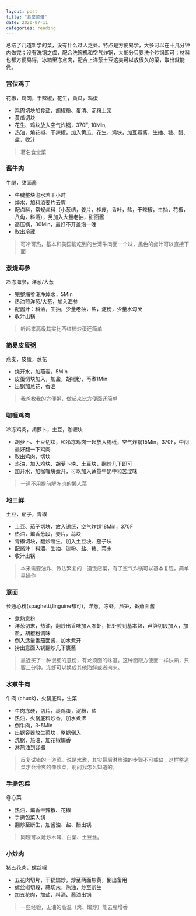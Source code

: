 ```yaml
---
layout: post
title: "食堂菜谱"
date: 2020-07-11
categories: reading
---
```


总结了几道新学的菜，没有什么过人之处。特点是方便易学，大多可以在十几分钟内做完；没有洗锅之虞，配合洗碗机和空气炸锅，大部分只要洗个炒锅即可；材料也都方便易得，冰箱里冻点肉，配合上洋葱土豆这类可以放很久的菜，取出就能做。

### 宫保鸡丁

花椒，鸡肉，干辣椒，花生，黄瓜，鸡蛋

* 鸡肉切块加食盐、胡椒粉、蛋清、淀粉上浆
* 黄瓜切块
* 花生、鸡块放入空气炸锅，370F, 10Min, 
* 热油，煸花椒、干辣椒，加入黄瓜、花生、鸡块，加豆瓣酱、生抽、糖、醋、盐，收汁

>著名食堂菜

### 酱牛肉

牛腱，甜面酱

* 牛腱整块泡水若干小时
* 焯水，加料酒姜片去腥
* 配卤料，常规卤料（小葱结，姜片，桂皮，香叶，盐，干辣椒，生抽，花椒，八角，料酒），另加入大量老抽，甜面酱
* 高压锅，30Min，最好不开盖泡一晚
* 取出冷藏

>可冷可热，基本和美国能吃到的台湾牛肉面一个味，黑色的卤汁可以直接下面

### 葱烧海参

冷冻海参，洋葱/大葱

* 完整海参洗净焯水，5Min
* 热油煎洋葱/大葱，加入海参
* 配酱汁：料酒，生抽，少量老抽，盐，淀粉，少量水勾芡
* 收汁出锅

> 听起来高级其实比西红柿炒蛋还简单

### 简易皮蛋粥

燕麦，皮蛋，葱花

* 烧开水，加燕麦，5Min
* 皮蛋切块加入，加盐，胡椒粉，再煮1Min
* 出锅加葱花，香油

> 我爸教我的方便粥，做起来比方便面还简单

### 咖喱鸡肉

冷冻鸡肉，胡萝卜，土豆，咖喱块

* 胡萝卜、土豆切块，和冷冻鸡肉一起放入锡纸，空气炸锅15Min，370F，中间最好翻一下鸡肉
* 取出鸡肉，切块
* 热油，加入鸡块、胡萝卜块、土豆块，翻炒几下即可
* 加开水，加咖喱块煮开，可以加入适量牛奶中和苦涩味

> 一道不用提前解冻肉的懒人菜

### 地三鲜

土豆，茄子，青椒

* 土豆、茄子切块，放入锡纸，空气炸锅18Min，370F
* 热油，煸香葱段，姜片，蒜块
* 青椒切块，翻炒断生，加入土豆块、茄子块
* 配酱汁：料酒、生抽、淀粉、盐、糖、蒜末
* 收汁出锅

> 本来需要油炸、做法繁复的一道饭店菜，有了空气炸锅可以基本复现，简单易操作

### 意面

长通心粉(spaghetti,linguine都可)，洋葱，冻虾，芦笋，番茄面酱

* 煮熟意粉
* 洋葱切末，热油，翻炒出香味加入冻虾，把虾煎到基本熟，芦笋切段加入，加盐，胡椒粉调味
* 倒入适量番茄面酱，加水煮开
* 捞出意面入锅翻炒几下裹酱

> 最近买了一种很细的意粉，有龙须面的味道。这种面跟方便面一样快熟，只要三分钟。冻虾可以换成其他海鲜或者肉末。

### 水煮牛肉

牛肉 (chuck)，火锅底料，生菜

* 牛肉冻硬，切片，裹鸡蛋，淀粉，盐
* 热油，火锅底料炒香，加水煮沸
* 倒牛肉，3-5Min
* 出锅容器放生菜块，整锅倒入
* 洗锅，热油，加花椒煸香
* 淋热油到容器

> 反复试错的一道菜。说是水煮，其实最后淋热油的步骤不可或缺，这样整道菜才会滑爽的像炒菜，别问我怎么知道的。

### 手撕包菜

卷心菜

* 热油，煸香干辣椒、花椒
* 手撕包菜入锅
* 翻炒至断生，加酱油、盐、醋出锅

> 同理可以炝炒木耳、白菜、土豆丝。

### 小炒肉

猪五花肉，螺丝椒

* 五花肉切片，干锅煸炒，炒至两面焦黄，倒出备用
* 螺丝椒切段，蒜切末，热油，炒至断生
* 加五花肉，加盐、料酒、酱油出锅

> 一些经验，无油的高温（烤、煸炒）能去腥增香


